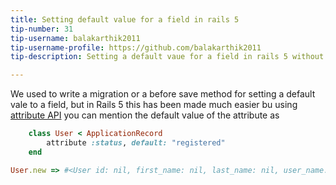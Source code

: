 ```yaml
---
title: Setting default value for a field in rails 5
tip-number: 31
tip-username: balakarthik2011 
tip-username-profile: https://github.com/balakarthik2011
tip-description: Setting a default vaue for a field in rails 5 without using a migration.

---
```



We used to write a migration or a before save method for setting a default vale to a field, but in Rails 5 this has been made much easier bu using [attribute API](http://guides.rubyonrails.org/5_0_release_notes.html)
you can mention the default value of the attribute as

```ruby
    class User < ApplicationRecord
        attribute :status, default: "registered"
    end
```

```ruby
User.new => #<User id: nil, first_name: nil, last_name: nil, user_name: nil, email: nil, status: "registered">
```
